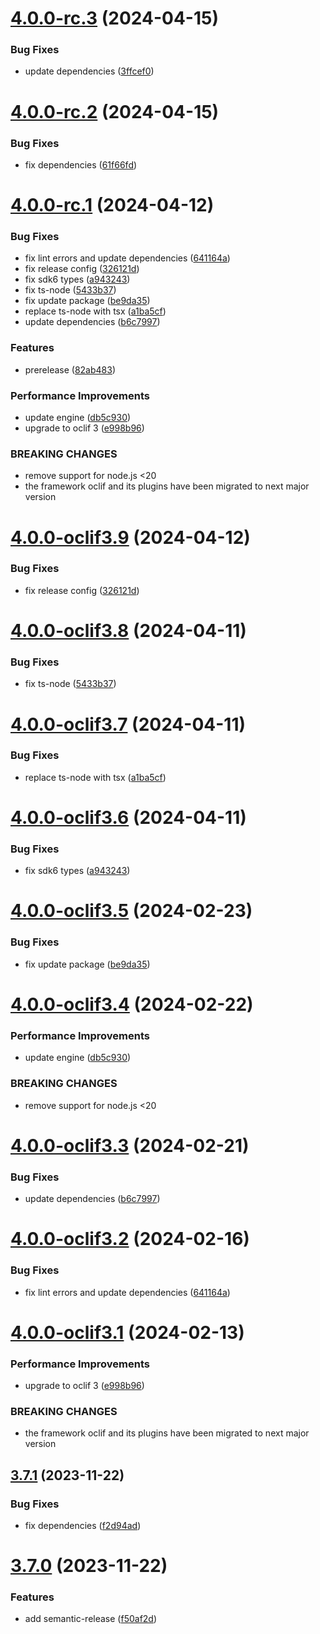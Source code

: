 # [4.0.0-rc.3](https://github.com/commercelayer/commercelayer-cli-plugin-webhooks/compare/v4.0.0-rc.2...v4.0.0-rc.3) (2024-04-15)


### Bug Fixes

* update dependencies ([3ffcef0](https://github.com/commercelayer/commercelayer-cli-plugin-webhooks/commit/3ffcef0ecc38f98ff79a858338c43988c3685482))

# [4.0.0-rc.2](https://github.com/commercelayer/commercelayer-cli-plugin-webhooks/compare/v4.0.0-rc.1...v4.0.0-rc.2) (2024-04-15)


### Bug Fixes

* fix dependencies ([61f66fd](https://github.com/commercelayer/commercelayer-cli-plugin-webhooks/commit/61f66fd23fd07ef998f3031902d638fa04caac48))

# [4.0.0-rc.1](https://github.com/commercelayer/commercelayer-cli-plugin-webhooks/compare/v3.7.1...v4.0.0-rc.1) (2024-04-12)


### Bug Fixes

* fix lint errors and update dependencies ([641164a](https://github.com/commercelayer/commercelayer-cli-plugin-webhooks/commit/641164a989598c05d93863168f05726457b2630e))
* fix release config ([326121d](https://github.com/commercelayer/commercelayer-cli-plugin-webhooks/commit/326121d82de8be3a36ebec9c3ecc18d09f00216b))
* fix sdk6 types ([a943243](https://github.com/commercelayer/commercelayer-cli-plugin-webhooks/commit/a943243714a7db2c9e15772375907547a2e769d6))
* fix ts-node ([5433b37](https://github.com/commercelayer/commercelayer-cli-plugin-webhooks/commit/5433b37d50f69faf1a1b8f1b9666483e00db472f))
* fix update package ([be9da35](https://github.com/commercelayer/commercelayer-cli-plugin-webhooks/commit/be9da35601443cd583a8bc3b48fd0552be0429a8))
* replace ts-node with tsx ([a1ba5cf](https://github.com/commercelayer/commercelayer-cli-plugin-webhooks/commit/a1ba5cf2a4c2cf1ca05871ef7ff2c23c379db680))
* update dependencies ([b6c7997](https://github.com/commercelayer/commercelayer-cli-plugin-webhooks/commit/b6c7997e98505012dc116344f0aab88cadfca0f3))


### Features

* prerelease ([82ab483](https://github.com/commercelayer/commercelayer-cli-plugin-webhooks/commit/82ab483e866860ab84c9aa03e1171f2117109479))


### Performance Improvements

* update engine ([db5c930](https://github.com/commercelayer/commercelayer-cli-plugin-webhooks/commit/db5c93015fafbb8900ce73964a137a480ba7101c))
* upgrade to oclif 3 ([e998b96](https://github.com/commercelayer/commercelayer-cli-plugin-webhooks/commit/e998b96d6dda6f50aa992d176be34c88a21c29bc))


### BREAKING CHANGES

* remove support for node.js <20
* the framework oclif and its plugins have been migrated to next major version

# [4.0.0-oclif3.9](https://github.com/commercelayer/commercelayer-cli-plugin-webhooks/compare/v4.0.0-oclif3.8...v4.0.0-oclif3.9) (2024-04-12)


### Bug Fixes

* fix release config ([326121d](https://github.com/commercelayer/commercelayer-cli-plugin-webhooks/commit/326121d82de8be3a36ebec9c3ecc18d09f00216b))

# [4.0.0-oclif3.8](https://github.com/commercelayer/commercelayer-cli-plugin-webhooks/compare/v4.0.0-oclif3.7...v4.0.0-oclif3.8) (2024-04-11)


### Bug Fixes

* fix ts-node ([5433b37](https://github.com/commercelayer/commercelayer-cli-plugin-webhooks/commit/5433b37d50f69faf1a1b8f1b9666483e00db472f))

# [4.0.0-oclif3.7](https://github.com/commercelayer/commercelayer-cli-plugin-webhooks/compare/v4.0.0-oclif3.6...v4.0.0-oclif3.7) (2024-04-11)


### Bug Fixes

* replace ts-node with tsx ([a1ba5cf](https://github.com/commercelayer/commercelayer-cli-plugin-webhooks/commit/a1ba5cf2a4c2cf1ca05871ef7ff2c23c379db680))

# [4.0.0-oclif3.6](https://github.com/commercelayer/commercelayer-cli-plugin-webhooks/compare/v4.0.0-oclif3.5...v4.0.0-oclif3.6) (2024-04-11)


### Bug Fixes

* fix sdk6 types ([a943243](https://github.com/commercelayer/commercelayer-cli-plugin-webhooks/commit/a943243714a7db2c9e15772375907547a2e769d6))

# [4.0.0-oclif3.5](https://github.com/commercelayer/commercelayer-cli-plugin-webhooks/compare/v4.0.0-oclif3.4...v4.0.0-oclif3.5) (2024-02-23)


### Bug Fixes

* fix update package ([be9da35](https://github.com/commercelayer/commercelayer-cli-plugin-webhooks/commit/be9da35601443cd583a8bc3b48fd0552be0429a8))

# [4.0.0-oclif3.4](https://github.com/commercelayer/commercelayer-cli-plugin-webhooks/compare/v4.0.0-oclif3.3...v4.0.0-oclif3.4) (2024-02-22)


### Performance Improvements

* update engine ([db5c930](https://github.com/commercelayer/commercelayer-cli-plugin-webhooks/commit/db5c93015fafbb8900ce73964a137a480ba7101c))


### BREAKING CHANGES

* remove support for node.js <20

# [4.0.0-oclif3.3](https://github.com/commercelayer/commercelayer-cli-plugin-webhooks/compare/v4.0.0-oclif3.2...v4.0.0-oclif3.3) (2024-02-21)


### Bug Fixes

* update dependencies ([b6c7997](https://github.com/commercelayer/commercelayer-cli-plugin-webhooks/commit/b6c7997e98505012dc116344f0aab88cadfca0f3))

# [4.0.0-oclif3.2](https://github.com/commercelayer/commercelayer-cli-plugin-webhooks/compare/v4.0.0-oclif3.1...v4.0.0-oclif3.2) (2024-02-16)


### Bug Fixes

* fix lint errors and update dependencies ([641164a](https://github.com/commercelayer/commercelayer-cli-plugin-webhooks/commit/641164a989598c05d93863168f05726457b2630e))

# [4.0.0-oclif3.1](https://github.com/commercelayer/commercelayer-cli-plugin-webhooks/compare/v3.7.1...v4.0.0-oclif3.1) (2024-02-13)


### Performance Improvements

* upgrade to oclif 3 ([e998b96](https://github.com/commercelayer/commercelayer-cli-plugin-webhooks/commit/e998b96d6dda6f50aa992d176be34c88a21c29bc))


### BREAKING CHANGES

* the framework oclif and its plugins have been migrated to next major version

## [3.7.1](https://github.com/commercelayer/commercelayer-cli-plugin-webhooks/compare/v3.7.0...v3.7.1) (2023-11-22)


### Bug Fixes

* fix dependencies ([f2d94ad](https://github.com/commercelayer/commercelayer-cli-plugin-webhooks/commit/f2d94adb235081fb430c3cbecc0682f7a8f91e3f))

# [3.7.0](https://github.com/commercelayer/commercelayer-cli-plugin-webhooks/compare/v3.6.0...v3.7.0) (2023-11-22)


### Features

* add semantic-release ([f50af2d](https://github.com/commercelayer/commercelayer-cli-plugin-webhooks/commit/f50af2db81fcdd6fa973070338e323d8bf3e72f9))

